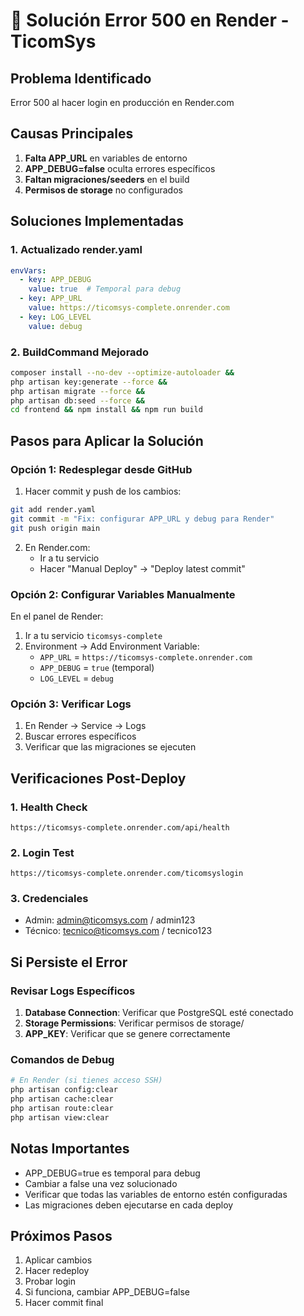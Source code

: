 # 🔧 Solución Error 500 en Render - TicomSys

## Problema Identificado
Error 500 al hacer login en producción en Render.com

## Causas Principales
1. **Falta APP_URL** en variables de entorno
2. **APP_DEBUG=false** oculta errores específicos
3. **Faltan migraciones/seeders** en el build
4. **Permisos de storage** no configurados

## Soluciones Implementadas

### 1. Actualizado render.yaml
```yaml
envVars:
  - key: APP_DEBUG
    value: true  # Temporal para debug
  - key: APP_URL
    value: https://ticomsys-complete.onrender.com
  - key: LOG_LEVEL
    value: debug
```

### 2. BuildCommand Mejorado
```bash
composer install --no-dev --optimize-autoloader && 
php artisan key:generate --force && 
php artisan migrate --force && 
php artisan db:seed --force && 
cd frontend && npm install && npm run build
```

## Pasos para Aplicar la Solución

### Opción 1: Redesplegar desde GitHub
1. Hacer commit y push de los cambios:
```bash
git add render.yaml
git commit -m "Fix: configurar APP_URL y debug para Render"
git push origin main
```

2. En Render.com:
   - Ir a tu servicio
   - Hacer "Manual Deploy" → "Deploy latest commit"

### Opción 2: Configurar Variables Manualmente
En el panel de Render:
1. Ir a tu servicio `ticomsys-complete`
2. Environment → Add Environment Variable:
   - `APP_URL` = `https://ticomsys-complete.onrender.com`
   - `APP_DEBUG` = `true` (temporal)
   - `LOG_LEVEL` = `debug`

### Opción 3: Verificar Logs
1. En Render → Service → Logs
2. Buscar errores específicos
3. Verificar que las migraciones se ejecuten

## Verificaciones Post-Deploy

### 1. Health Check
```
https://ticomsys-complete.onrender.com/api/health
```

### 2. Login Test
```
https://ticomsys-complete.onrender.com/ticomsyslogin
```

### 3. Credenciales
- Admin: admin@ticomsys.com / admin123
- Técnico: tecnico@ticomsys.com / tecnico123

## Si Persiste el Error

### Revisar Logs Específicos
1. **Database Connection**: Verificar que PostgreSQL esté conectado
2. **Storage Permissions**: Verificar permisos de storage/
3. **APP_KEY**: Verificar que se genere correctamente

### Comandos de Debug
```bash
# En Render (si tienes acceso SSH)
php artisan config:clear
php artisan cache:clear
php artisan route:clear
php artisan view:clear
```

## Notas Importantes
- APP_DEBUG=true es temporal para debug
- Cambiar a false una vez solucionado
- Verificar que todas las variables de entorno estén configuradas
- Las migraciones deben ejecutarse en cada deploy

## Próximos Pasos
1. Aplicar cambios
2. Hacer redeploy
3. Probar login
4. Si funciona, cambiar APP_DEBUG=false
5. Hacer commit final
